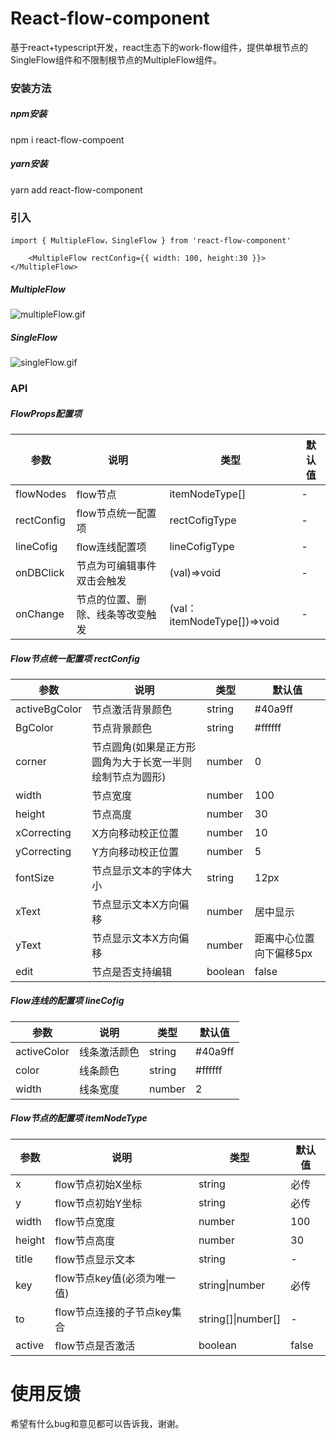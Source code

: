 <!--
 * @Author: your name
 * @Date: 2020-08-24 09:30:05
 * @LastEditTime: 2020-08-25 11:28:23
 * @LastEditors: Please set LastEditors
 * @Description: In User Settings Edit
 * @FilePath: \react-flow-component\README.md
-->


# React-flow-component
基于react+typescript开发，react生态下的work-flow组件，提供单根节点的SingleFlow组件和不限制根节点的MultipleFlow组件。

### 安装方法
##### npm安装
npm i react-flow-compoent 
##### yarn安装
yarn add react-flow-component

### 引入
``` import { MultipleFlow，SingleFlow } from 'react-flow-component' ```
```
    <MultipleFlow rectConfig={{ width: 100, height:30 }}></MultipleFlow>
```
##### MultipleFlow
![multipleFlow.gif](https://upload-images.jianshu.io/upload_images/2669301-b959212d1cd99bbd.gif?imageMogr2/auto-orient/strip)
##### SingleFlow
![singleFlow.gif](https://upload-images.jianshu.io/upload_images/2669301-216d197b5ab6619d.gif?imageMogr2/auto-orient/strip)

### API
##### FlowProps配置项
|  参数   | 说明  | 类型| 默认值|
|  ----  | ----  |  ----  | ----  |
| flowNodes  | flow节点 |itemNodeType[]  | - |
| rectConfig  | flow节点统一配置项 |rectCofigType  | - |
| lineCofig  | flow连线配置项 |lineCofigType  | - |
| onDBClick  | 节点为可编辑事件双击会触发 |(val)=>void  | - |
| onChange  | 节点的位置、删除、线条等改变触发 |(val：itemNodeType[])=>void  | - |

##### Flow节点统一配置项 rectConfig
|  参数   | 说明  | 类型| 默认值|
|  ----  | ----  |  ----  | ----  |
| activeBgColor  |节点激活背景颜色  | string | #40a9ff|
| BgColor  | 节点背景颜色 |string  | #ffffff |
| corner  | 节点圆角(如果是正方形圆角为大于长宽一半则绘制节点为圆形) |number  | 0 |
| width  | 节点宽度 |number  | 100 |
| height  | 节点高度 |number | 30 |
| xCorrecting  | X方向移动校正位置 |number | 10|
| yCorrecting  | Y方向移动校正位置 |number | 5 |
| fontSize  | 节点显示文本的字体大小 |string | 12px |
| xText  | 节点显示文本X方向偏移 |number | 居中显示 |
| yText  | 节点显示文本X方向偏移 |number | 距离中心位置向下偏移5px |
| edit  | 节点是否支持编辑 |boolean | false |

##### Flow连线的配置项 lineCofig
|  参数   | 说明  | 类型| 默认值|
|  ----  | ----  |  ----  | ----  |
| activeColor  |线条激活颜色  | string | #40a9ff|
| color  | 线条颜色 |string  | #ffffff |
| width  | 线条宽度 |number  | 2 |

##### Flow节点的配置项 itemNodeType
|  参数   | 说明  | 类型| 默认值|
|  ----  | ----  |  ----  | ----  |
| x  |flow节点初始X坐标 | string |必传|
| y  | flow节点初始Y坐标 |string  |必传|
| width  | flow节点宽度 |number  | 100 |
| height  | flow节点高度 |number  | 30 |
| title  | flow节点显示文本 |string  | - |
| key  | flow节点key值(必须为唯一值) |string\|number  | 必传 |
| to  | flow节点连接的子节点key集合 |string[]\|number[]  | - |
| active  | flow节点是否激活 |boolean  | false |

# 使用反馈
希望有什么bug和意见都可以告诉我，谢谢。

